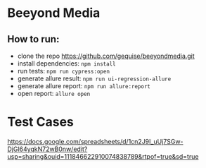 # Beeyond Media

## How to run:

- clone the repo https://github.com/gequise/beeyondmedia.git
- install dependencies: `npm install`
- run tests: `npm run cypress:open`
- generate allure result: `npm run ui-regression-allure`
- generate allure report: `npm run allure:report`
- open report: `allure open`

# Test Cases

https://docs.google.com/spreadsheets/d/1cn2J9I_uUj7SGw-DjGl64yqkN72wB0nw/edit?usp=sharing&ouid=111846622910074838789&rtpof=true&sd=true
